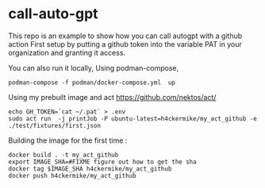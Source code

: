 # call-auto-gpt
This repo is an example to show how you can call autogpt with a github action
First setup by putting a github token into the variable PAT in your organization and granting it access. 




You can also run it locally, Using podman-compose, 

```
podman-compose -f podman/docker-compose.yml  up
```


Using my prebuilt image and act https://github.com/nektos/act/
```
echo GH_TOKEN=`cat ~/.pat` > .env
sudo act run  -j printJob -P ubuntu-latest=h4ckermike/my_act_github -e ./test/fixtures/first.json 
```

Building the image for the first time :
```
docker build . -t my_act_github
export IMAGE_SHA=#FIXME figure out how to get the sha
docker tag $IMAGE_SHA h4ckermike/my_act_github
docker push h4ckermike/my_act_github
```

